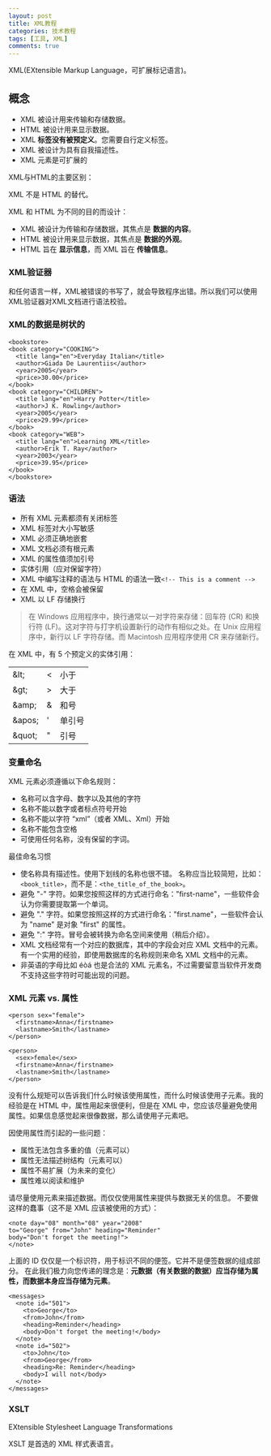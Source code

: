 ```yaml
---
layout: post
title: XML教程
categories: 技术教程
tags: [工具, XML]
comments: true
---
```


XML(EXtensible Markup Language，可扩展标记语言)。

## 概念

- XML 被设计用来传输和存储数据。
- HTML 被设计用来显示数据。
- XML **标签没有被预定义**。您需要自行定义标签。
- XML 被设计为具有自我描述性。
- XML 元素是可扩展的

XML与HTML的主要区别：

XML 不是 HTML 的替代。

XML 和 HTML 为不同的目的而设计：

- XML 被设计为传输和存储数据，其焦点是 **数据的内容**。
- HTML 被设计用来显示数据，其焦点是 **数据的外观**。
- HTML 旨在 **显示信息**，而 XML 旨在 **传输信息**。

### XML验证器

和任何语言一样，XML被错误的书写了，就会导致程序出错。所以我们可以使用XML验证器对XML文档进行语法校验。

### XML的数据是树状的

```
<bookstore>
<book category="COOKING">
  <title lang="en">Everyday Italian</title>
  <author>Giada De Laurentiis</author>
  <year>2005</year>
  <price>30.00</price>
</book>
<book category="CHILDREN">
  <title lang="en">Harry Potter</title>
  <author>J K. Rowling</author>
  <year>2005</year>
  <price>29.99</price>
</book>
<book category="WEB">
  <title lang="en">Learning XML</title>
  <author>Erik T. Ray</author>
  <year>2003</year>
  <price>39.95</price>
</book>
</bookstore>
```

### 语法

- 所有 XML 元素都须有关闭标签
- XML 标签对大小写敏感
- XML 必须正确地嵌套
- XML 文档必须有根元素
- XML 的属性值须加引号
- 实体引用（应对保留字符）
- XML 中编写注释的语法与 HTML 的语法一致`<!-- This is a comment -->`
- 在 XML 中，空格会被保留
- XML 以 LF 存储换行

>在 Windows 应用程序中，换行通常以一对字符来存储：回车符 (CR) 和换行符 (LF)。这对字符与打字机设置新行的动作有相似之处。在 Unix 应用程序中，新行以 LF 字符存储。而 Macintosh 应用程序使用 CR 来存储新行。

<p>在 XML 中，有 5 个预定义的实体引用：</p>

<table class="dataintable">
<tr>
<td>&amp;lt;</td>
<td>&lt;</td>
<td>小于</td>
</tr>
<tr>
<td>&amp;gt;</td>
<td>&gt;</td>
<td>大于</td>
</tr>
<tr>
<td>&amp;amp;</td>
<td>&amp;</td>
<td>和号</td>
</tr>
<tr>
<td>&amp;apos;</td>
<td>'</td>
<td>单引号</td>
</tr>
<tr>
<td>&amp;quot;</td>
<td>&quot;</td>
<td>引号</td>
</tr>
</table>

### 变量命名

XML 元素必须遵循以下命名规则：

- 名称可以含字母、数字以及其他的字符
- 名称不能以数字或者标点符号开始
- 名称不能以字符 “xml”（或者 XML、Xml）开始
- 名称不能包含空格
- 可使用任何名称，没有保留的字词。

最佳命名习惯

- 使名称具有描述性。使用下划线的名称也很不错。
名称应当比较简短，比如：`<book_title>`，而不是：`<the_title_of_the_book>`。
- 避免 "-" 字符。如果您按照这样的方式进行命名："first-name"，一些软件会认为你需要提取第一个单词。
- 避免 "." 字符。如果您按照这样的方式进行命名："first.name"，一些软件会认为 "name" 是对象 "first" 的属性。
- 避免 ":" 字符。冒号会被转换为命名空间来使用（稍后介绍）。
- XML 文档经常有一个对应的数据库，其中的字段会对应 XML 文档中的元素。有一个实用的经验，即使用数据库的名称规则来命名 XML 文档中的元素。
- 非英语的字母比如 éòá 也是合法的 XML 元素名，不过需要留意当软件开发商不支持这些字符时可能出现的问题。

### XML 元素 vs. 属性

```
<person sex="female">
  <firstname>Anna</firstname>
  <lastname>Smith</lastname>
</person>

<person>
  <sex>female</sex>
  <firstname>Anna</firstname>
  <lastname>Smith</lastname>
</person>
```

没有什么规矩可以告诉我们什么时候该使用属性，而什么时候该使用子元素。我的经验是在 HTML 中，属性用起来很便利，但是在 XML 中，您应该尽量避免使用属性。如果信息感觉起来很像数据，那么请使用子元素吧。

因使用属性而引起的一些问题：
- 属性无法包含多重的值（元素可以）
- 属性无法描述树结构（元素可以）
- 属性不易扩展（为未来的变化）
- 属性难以阅读和维护

请尽量使用元素来描述数据。而仅仅使用属性来提供与数据无关的信息。
不要做这样的蠢事（这不是 XML 应该被使用的方式）：

```
<note day="08" month="08" year="2008"
to="George" from="John" heading="Reminder"
body="Don't forget the meeting!">
</note>
```

上面的 ID 仅仅是一个标识符，用于标识不同的便签。它并不是便签数据的组成部分。
在此我们极力向您传递的理念是：**元数据（有关数据的数据）应当存储为属性，而数据本身应当存储为元素**。

```
<messages>
  <note id="501">
    <to>George</to>
    <from>John</from>
    <heading>Reminder</heading>
    <body>Don't forget the meeting!</body>
  </note>
  <note id="502">
    <to>John</to>
    <from>George</from>
    <heading>Re: Reminder</heading>
    <body>I will not</body>
  </note>
</messages>
```

### XSLT

EXtensible Stylesheet Language Transformations

XSLT 是首选的 XML 样式表语言。
